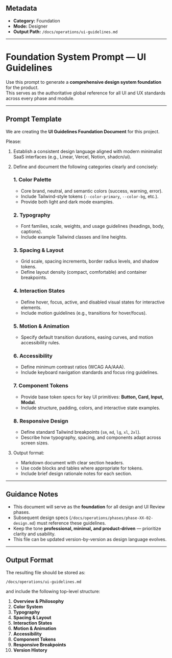 ## Metadata
- **Category:** Foundation
- **Mode:** Designer
- **Output Path:** `/docs/operations/ui-guidelines.md`

---

# Foundation System Prompt — UI Guidelines

Use this prompt to generate a **comprehensive design system foundation** for the product.  
This serves as the authoritative global reference for all UI and UX standards across every phase and module.

---

## Prompt Template

We are creating the **UI Guidelines Foundation Document** for this project.

Please:
1. Establish a consistent design language aligned with modern minimalist SaaS interfaces (e.g., Linear, Vercel, Notion, shadcn/ui).  
2. Define and document the following categories clearly and concisely:

   ### 1. Color Palette
   - Core brand, neutral, and semantic colors (success, warning, error).
   - Include Tailwind-style tokens (`--color-primary`, `--color-bg`, etc.).
   - Provide both light and dark mode examples.

   ### 2. Typography
   - Font families, scale, weights, and usage guidelines (headings, body, captions).  
   - Include example Tailwind classes and line heights.

   ### 3. Spacing & Layout
   - Grid scale, spacing increments, border radius levels, and shadow tokens.  
   - Define layout density (compact, comfortable) and container breakpoints.

   ### 4. Interaction States
   - Define hover, focus, active, and disabled visual states for interactive elements.  
   - Include motion guidelines (e.g., transitions for hover/focus).

   ### 5. Motion & Animation
   - Specify default transition durations, easing curves, and motion accessibility rules.

   ### 6. Accessibility
   - Define minimum contrast ratios (WCAG AA/AAA).
   - Include keyboard navigation standards and focus ring guidelines.

   ### 7. Component Tokens
   - Provide base token specs for key UI primitives: **Button, Card, Input, Modal**.  
   - Include structure, padding, colors, and interactive state examples.

   ### 8. Responsive Design
   - Define standard Tailwind breakpoints (`sm`, `md`, `lg`, `xl`, `2xl`).  
   - Describe how typography, spacing, and components adapt across screen sizes.

3. Output format:
   - Markdown document with clear section headers.
   - Use code blocks and tables where appropriate for tokens.
   - Include brief design rationale notes for each section.

---

## Guidance Notes
- This document will serve as the **foundation** for all design and UI Review phases.  
- Subsequent design specs (`/docs/operations/phases/phase-XX-02-design.md`) must reference these guidelines.  
- Keep the tone **professional, minimal, and product-driven** — prioritize clarity and usability.  
- This file can be updated version-by-version as design language evolves.

---

## Output Format

The resulting file should be stored as:

`/docs/operations/ui-guidelines.md`

and include the following top-level structure:

1. **Overview & Philosophy**
2. **Color System**
3. **Typography**
4. **Spacing & Layout**
5. **Interaction States**
6. **Motion & Animation**
7. **Accessibility**
8. **Component Tokens**
9. **Responsive Breakpoints**
10. **Version History**